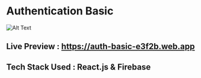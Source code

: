 # Authentication Basic

![Alt Text](https://dev-to-uploads.s3.amazonaws.com/uploads/articles/yhu57z2uun5efibve4ra.gif)

## Live Preview : https://auth-basic-e3f2b.web.app

## Tech Stack Used : React.js & Firebase 
